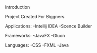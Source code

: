 Introduction

Project Created For Biggners 

Applications:
-Intellij IDEA
-Scence Builder

Frameworks:
-JavaFX
-Gluon

Languages:
-CSS
-FXML
-Java
